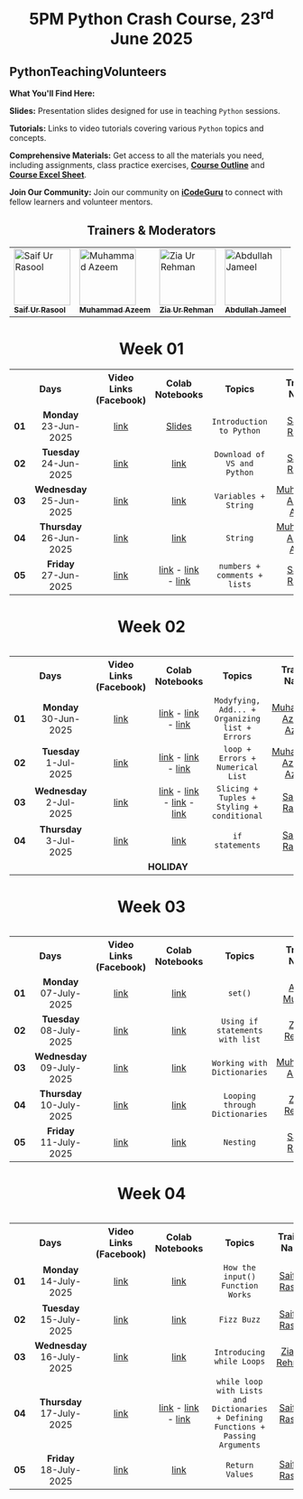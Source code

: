 <div align= 'center'>
<h1> 5PM Python Crash Course, 23<sup>rd</sup> June 2025 </h1>
</div>

## PythonTeachingVolunteers

 **What You'll Find Here:**

**Slides:** Presentation slides designed for use in teaching <code>Python</code> sessions.

**Tutorials:** Links to video tutorials covering various <code>Python</code> topics and concepts.

**Comprehensive Materials:** Get access to all the materials you need, including assignments, class practice exercises, **[Course Outline](https://docs.google.com/document/d/1C14SaQ1mW_KqTC4C_K64R27BrMwt_l7b66oMWoKEEmM/edit?usp=sharing)** and **[Course Excel Sheet](https://docs.google.com/spreadsheets/d/1Mv2Wjwr-LaH55ky8pvd0A3S5Q7YOmKL46itzfusSKsI/edit?usp=sharing)**.

**Join Our Community:** Join our community on **[iCodeGuru](www.icode.guru/join)** to connect with fellow learners and volunteer mentors.

<div align="center">

  <h2>Trainers &amp; Moderators</h2>

  <table>
    <tr>
      <td>
        <a href="https://github.com/SaifRasool92">
          <img src="https://avatars.githubusercontent.com/u/170190067?v=4" width="100" alt="Saif Ur Rasool"/><br>
          <sub><b>Saif Ur Rasool</b></sub>
        </a>
      </td>
      <td>
        <a href="https://github.com/MUHAMMAD-AZEEM-AZAM">
          <img src="https://avatars.githubusercontent.com/u/120501480?v=4" width="100" alt="Muhammad Azeem"/><br>
          <sub><b>Muhammad Azeem</b></sub>
        </a>
      </td>
      <td>
        <a href="https://github.com/Meharzain2010">
          <img src="https://avatars.githubusercontent.com/u/194600882?s=400" width="100" alt="Zia Ur Rehman"/><br>
          <sub><b>Zia Ur Rehman</b></sub>
        </a>
      </td>
      <td>
        <a href="https://github.com/abdullahxyz85">
          <img src="https://avatars.githubusercontent.com/u/181183976?v=4" width="100" alt="Abdullah Jameel"/><br>
          <sub><b>Abdullah Jameel</b></sub>
        </a>
      </td>
    </tr>
  </table>

</div>

<div align='center'>
  
# Week 01
<table>
    <tbody>
     <tr>
      <th colspan="2">Days</th>
      <th>Video Links (Facebook)</br></th>
      <th>Colab Notebooks</th>
     <th>Topics</th>
   <td align="center"><b>Trainer Name</b></td>
     </tr>  
        <tr>
             <td align="center"><b>01</td>
    <td align="center"><b>Monday</b></br>23-Jun-2025</td>
    <td align="center"><a href="https://www.facebook.com/share/v/19JACLy2WH/">link</br></td>
    <td align="center" ><a href="https://docs.google.com/presentation/d/1xaOiN0uh_nrcy2RzyNBjrgFbjxhodogu2RWvIhZA7EY/edit?usp=sharing">Slides</td>
        <td align="center"><code>Introduction to Python</code></td>
      <td align="center"><a href="https://www.linkedin.com/in/saif-ur-rasool/">Saif Ur Rasool</td>
  </tr>
           <tr>
                <td align="center"><b>02</td>
    <td align="center"><b>Tuesday</b></br>24-Jun-2025</td>
    <td align="center"><a href="https://www.facebook.com/share/v/1AhSpJbSmj/">link</td>
    <td align="center">
  <a href="https://colab.research.google.com/drive/1GEbALgFEIjf6NBW-b6-oc4ajanXuy194?usp=sharing">link</a>
</td>
        <td align="center"><code>Download of VS and Python</code></td>
      <td align="center"><a href="https://www.linkedin.com/in/saif-ur-rasool/">Saif Ur Rasool</td>
  <tr>
       <td align="center"><b>03</td>
    <td align="center"><b>Wednesday</b></br>25-Jun-2025</td>
    <td align="center"><a href="https://www.facebook.com/share/v/1ZXD4qdxgu/">link</td>
   <td align="center">
  <a href="https://colab.research.google.com/drive/1aPHvFxBCuDlqhmPfwQi_o67FZih9ZRCj?usp=sharing">link</a>
 
</td>
        <td align="center"><code>Variables + String</code></td>
      <td align="center"><a href="https://www.linkedin.com/in/muhammad-azeem-azam-9a2663215/">Muhammad Azeem Azam</td>
  </tr>
        <tr>
             <td align="center"><b>04</td>
    <td align="center"><b>Thursday</b></br>26-Jun-2025</td>
    <td align="center"><a href="https://fb.watch/At1VMZOlpF/">link</td>
    <td align="center"><a href="https://colab.research.google.com/drive/1BxQGe6Fh-n6-r_XBPvKKHWecnmwnmqwt?usp=sharing">link</td>
        <td align="center"><code>String</code></td>
      <td align="center"><a href="https://www.linkedin.com/in/muhammad-azeem-azam-9a2663215/">Muhammad Azeem Azam</td>
  </tr>
        <tr>
             <td align="center"><b>05</td>
    <td align="center"><b>Friday</b></br>27-Jun-2025</td>
    <td align="center"><a href="https://www.facebook.com/share/v/195fQkm732/">link</td>
    <td align="center">
  <a href="https://colab.research.google.com/drive/1r_W7HsZJWQSbOg--JJQDSCR8P0J-Eqh3?usp=sharing">link</a> -
  <a href="https://colab.research.google.com/drive/1sdgFTlrxVIBasQkcqLpXBvSG5FNZ96BE?usp=sharing">link</a> -
  <a href="https://colab.research.google.com/drive/1QYRLmDP8BO8eg441O85cV7cFQUNz8gI4?usp=sharing">link</a>
</td>
        <td align="center"><code>numbers + comments + lists</code></td>
      <td align="center"><a href="https://www.linkedin.com/in/saif-ur-rasool/">Saif Ur Rasool</td>
  </tr>
</tbody>
<table>
    
# Week 02
<table>
    <tbody>
     <tr>
      <th colspan="2">Days</th>
      <th>Video Links (Facebook)</br></th>
      <th>Colab Notebooks</th>
     <th>Topics</th>
   <td align="center"><b>Trainer Name</b></td>
     </tr>  
        <tr>
    <td align="center"><b>01</td>
    <td align="center"><b>Monday</b></br>30-Jun-2025</td>
    <td align="center" ><a href="https://www.facebook.com/share/v/16WTDZk7EA/">link</td>
            <td align="center">
  <a href="https://colab.research.google.com/drive/1yJdC4KYQ-sMkaHxImlbCHaaT_Thm6OCH?usp=sharing">link</a> -
  <a href="https://colab.research.google.com/drive/1GKiTJMaEVnaJW6vgVLVeb0AekxPICOk8?usp=sharing">link</a> -
  <a href="https://colab.research.google.com/drive/11mJWwq8PgvBwlZJtsSbmYaho5Zc1bFBc?usp=sharing">link</a>
        <td align="center"><code>Modyfying, Add... + Organizing list + Errors</code></td>
      <td align="center"><a href="https://www.linkedin.com/in/muhammad-azeem-azam-9a2663215/">Muhammad Azeem Azam</td>
  </tr>
          <tr>
    <td align="center"><b>02</td>
    <td align="center"><b>Tuesday</b></br>1-Jul-2025</td>
    <td align="center" ><a href="https://www.facebook.com/share/v/16V2pP5cdX/">link</td>
            <td align="center">
  <a href="https://colab.research.google.com/drive/1ZBK-yiduN8pf2b_2RxEKkCETdXl4Pc3Q?usp=sharing">link</a> -
  <a href="https://colab.research.google.com/drive/1jHw0lZlDtVkmuQe_f-DDiYNUykH4xdBR?usp=sharing">link</a> -
  <a href="https://colab.research.google.com/drive/1LEBavDQ26STWi7MEdPa3ddvTbzp-p0oq?usp=sharing">link</a>
        <td align="center"><code>loop + Errors + Numerical List</code></td>
      <td align="center"><a href="https://www.linkedin.com/in/muhammad-azeem-azam-9a2663215/">Muhammad Azeem Azam</td>
  </tr>
  <tr>
    <td align="center"><b>03</td>
    <td align="center"><b>Wednesday</b></br>2-Jul-2025</td>
    <td align="center"><a href="https://www.facebook.com/share/v/1Byu34QYGo/">link</td>
         <td align="center">
  <a href="https://colab.research.google.com/drive/11H6iHK0SRIozTC_uKC88lcV-unQOMC4_?usp=drive_link">link</a> -
  <a href="https://colab.research.google.com/drive/1kHY9fcfp6vYFPhbiuM-mWU1BCuUBr4He?usp=drive_link">link</a> -
  <a href="https://colab.research.google.com/drive/1sAnYYBmmoY7dzGwm3fTwsTOdsJkQuqVk?usp=drive_link">link</a> -
  <a href="https://colab.research.google.com/drive/137cwOEcE5UhxJ0BmIEte8R8NfrvwPHMI?usp=drive_link">link</a>
    <td align="center"><code>Slicing + Tuples + Styling + conditional</code></td>
    <td align="center"><a href="https://www.linkedin.com/in/saif-ur-rasool/">Saif Ur Rasool</td>
  </tr>
    <tr>
    <td align="center"><b>04</td>
    <td align="center"><b>Thursday</b></br>3-Jul-2025</td>
    <td align="center"><a href="https://www.facebook.com/share/v/19JPkvGrBz/">link</td>
        <td align="center">
  <a href="https://colab.research.google.com/drive/1UX4C4DZm3PH5pzXial1junlK2ea9j4gK?usp=drive_link">link</a>
    <td align="center"><code>if statements</code></td>
    <td align="center"><a href="https://www.linkedin.com/in/saif-ur-rasool/">Saif Ur Rasool</td>
  </tr>
 <tr>
  <td align="center" colspan="6"><b>HOLIDAY</b></td>
</tr>

</tbody>
<table>


# Week 03
<table>
    <tbody>
     <tr>
      <th colspan="2">Days</th>
      <th>Video Links (Facebook)</br></th>
      <th>Colab Notebooks</th>
     <th>Topics</th>
   <td align="center"><b>Trainer Name</b></td>
     </tr>  
        <tr>
    <td align="center"><b>01</td>
    <td align="center"><b>Monday</b></br>07-July-2025</td>
    <td align="center"><a href="https://www.facebook.com/share/v/196Rjtftdv/">link</td>
             <td align="center">
  <a href="https://colab.research.google.com/drive/11GCPz69mc-0qJDZSHUSYS6Ji923virSG?usp=sharing">link</a>
        <td align="center"><code>set()</code></td>
      <td align="center"><a href="https://www.linkedin.com/in/aroob-mushtaq-32191b2b8/">Aroob Mushtaq</td>
  </tr>
  <tr>
    <td align="center"><b>02</td>
    <td align="center"><b>Tuesday</b></br>08-July-2025</td>
    <td align="center"><a href="https://www.facebook.com/share/v/1Ahe6kTxAs/">link</td>
             <td align="center">
  <a href="https://colab.research.google.com/drive/1r37tg_TAB-L837DNNjcrEnm5NB2ystUC?usp=sharing">link</a>
        <td align="center"><code>Using if statements with list</code></td>
      <td align="center"><a href="https://www.linkedin.com/in/zia-ur-rehman63/">Zia Ur Rehman</td>
  </tr>
    <tr>
    <td align="center"><b>03</td>
    <td align="center"><b>Wednesday</b></br>09-July-2025</td>
    <td align="center"><a href="https://www.facebook.com/share/v/1EQ6DqQcM2/">link</td>
             <td align="center">
  <a href="https://colab.research.google.com/drive/1dZB4Oy6HLHeSV8fQ3pLtGkILQNAClvlw?usp=sharing">link</a>
        <td align="center"><code>Working with Dictionaries</code></td>
      <td align="center"><a href="https://www.linkedin.com/in/muhammad-azeem-azam-9a2663215/">Muhammad Azeem</td>
  </tr>
  <tr>
    <td align="center"><b>04</td>
    <td align="center"><b>Thursday</b></br>10-July-2025</td>
    <td align="center"><a href="https://www.facebook.com/share/v/19An66cMYA/">link</td>
             <td align="center">
  <a href="https://colab.research.google.com/drive/1iP4Ap4MGocrfG9hrEJcMlZ4V3Ry8vNhN?usp=drive_link">link</a> 
        <td align="center"><code>Looping through Dictionaries</code></td>
      <td align="center"><a href="https://www.linkedin.com/in/zia-ur-rehman63/">Zia Ur Rehman</td>
  </tr>
  <tr>
    <td align="center"><b>05</td>
    <td align="center"><b>Friday</b></br>11-July-2025</td>
    <td align="center"><a href="https://www.facebook.com/share/v/1Nv4ofey1K/">link</td>
             <td align="center">
  <a href="https://colab.research.google.com/drive/1MaTX8IbJpmab28r3bnzCJnbIWA4TzAQh?usp=drive_link">link</a>
        <td align="center"><code>Nesting</code></td>
      <td align="center"><a href="https://www.linkedin.com/in/saif-ur-rasool/">Saif Ur Rasool</td>
  </tr>   
</tbody>
<table>

# Week 04
<table>
    <tbody>
     <tr>
      <th colspan="2">Days</th>
      <th>Video Links (Facebook)</br></th>
      <th>Colab Notebooks</th>
     <th>Topics</th>
   <td align="center"><b>Trainer Name</b></td>
     </tr>  
  <tr>
    <td align="center"><b>01</td>
    <td align="center"><b>Monday</b></br>14-July-2025</td>
    <td align="center"><a href="https://www.facebook.com/share/v/1YhMudXHoo/">link</td>
    <td align="center" ><a href="https://colab.research.google.com/drive/10owrFVS5117xG7PoYVFqoaHcD79p6Uxo?usp=drive_link"> link</td>
        <td align="center"><code>How the input() Function Works</code></td>
      <td align="center"><a href="https://www.linkedin.com/in/saif-ur-rasool/">Saif Ur Rasool</td>
  </tr> 
     <tr>
    <td align="center"><b>02</td>
    <td align="center"><b>Tuesday</b></br>15-July-2025</td>
    <td align="center"><a href="https://www.facebook.com/share/v/19j53kxrk7/">link</td>
    <td align="center" ><a href="https://colab.research.google.com/drive/1QaRhG974lFh-_gsn1Vo0hFuiG0RICs1i?usp=sharing">link</td>
        <td align="center"><code>Fizz Buzz</code></td>
      <td align="center"><a href="https://www.linkedin.com/in/saif-ur-rasool/">Saif Ur Rasool</td>
 <tr>
    <td align="center"><b>03</td>
    <td align="center"><b>Wednesday</b></br>16-July-2025</td>
    <td align="center"><a href="https://www.facebook.com/share/v/1Ay4ommG6a/">link</td>
    <td align="center" ><a href="https://colab.research.google.com/drive/1W7kx9pPzqreBSv0i8bgB8ovy5atB1UTs?usp=drive_link">link</td>
        <td align="center"><code>Introducing while Loops</code></td>
      <td align="center"><a href="https://www.linkedin.com/in/zia-ur-rehman63/">Zia Ur Rehman</td>
  </tr>
         <tr>
    <td align="center"><b>04</td>
    <td align="center"><b>Thursday</b></br>17-July-2025</td>
    <td align="center"><a href="https://www.facebook.com/share/v/1ANyHS518W/">link</td>
      <td align='center'>
  <a href="https://colab.research.google.com/drive/1CRt411fhWEBFqVuQMSI8LihDQEv7Bocl?usp=drive_link">link</a> -
  <a href="https://colab.research.google.com/drive/1AzaFHKrYQpebzFaCbRJWnZ-hdPz6myWo?usp=drive_link">link</a> -
  <a href="https://colab.research.google.com/drive/1jFF9Qn0MBdZxzo_7vSLUfuHKqPJktfb-?usp=drive_link">link</a>
        <td align="center"><code>while loop with Lists and Dictionaries + Defining Functions + Passing Arguments</code></td>
      <td align="center"><a href="https://www.linkedin.com/in/saif-ur-rasool/">Saif Ur Rasool</td>
  </tr>

  <tr>
    <td align="center"><b>05</td>
    <td align="center"><b>Friday</b></br>18-July-2025</td>
    <td align="center"><a href="https://www.facebook.com/share/v/1V1G8vCS2X/">link</td>
    <td align="center" ><a href="https://colab.research.google.com/drive/1dE3fyVuq6tE7We42fJqm1fyNvaq5qorD?usp=drive_link">link</td>
        <td align="center"><code>Return Values</code></td>
      <td align="center"><a href="https://www.linkedin.com/in/saif-ur-rasool/">Saif Ur Rasool</td>
    </tr>
    <!--      <tr>
    <td align="center" colspan="6">No Class</td>   
    </tr>
    </tbody>
    </tbody>
      </table>  
          
  <!--# Week 05
  
<table>
    <tbody>
     <tr>
      <th colspan="2">Days</th>
      <th>Video Links (Facebook)</br></th>
      <th>Materials</th>
     <th>Topics</th>
   <td align="center"><b>Trainer Name</b></td>
     </tr>  
<tr>
    <td align="center"><b>01</td>
    <td align="center"><b>Monday</b></br>15-July-2024</td>
    <td align="center"><a href="https://www.facebook.com/watch/live/?ref=watch_permalink&v=816439003923146">Sets</td>
    <td align="center" ><a href="https://colab.research.google.com/drive/1gGDTpa0XQ767Te9wG20y9Na0uysZIO1X#scrollTo=dSzGHHpqQL_j">Practice File</td>
        <td align="center">Sets</br>Create, Access items </br> Add & Remove </br> Union & Intersection Method</td>
      <td align="center"><a href="https://www.linkedin.com/in/aamnansari/">AaMna AnSari</td>
  </tr>
     <tr>
    <td align="center" colspan="6">Class off due to 9th Muharram Holiday</td>   
  </tr>
          <tr>
    <td align="center" colspan="6">Class off due to 10th Muharram Holiday</td>   
  </tr>
  <tr>
    <td align="center"><b>02</td>
    <td align="center"><b>Thursday</b></br>18-July-2024</td>
    <td align="center"><a href="https://web.facebook.com/watch/live/?ref=watch_permalink&v=1495253251379730">Sets</td>
    <td align="center" ><a href="https://colab.research.google.com/drive/1gGDTpa0XQ767Te9wG20y9Na0uysZIO1X#scrollTo=dSzGHHpqQL_j">Practice File</td>
        <td align="center">Methods of Sets</br>Practice Question</td>
      <td align="center"><a href="https://www.linkedin.com/in/aamnansari/">AaMna AnSari</td>
  </tr>
 <tr>
    <td align="center"><b>03</td>
    <td align="center"><b>Friday</b></br>19-July-2024</td>
    <td align="center"><a href="https://www.facebook.com/iCodeguru/videos/448707654656883">Dictionary</td>
    <td align="center" ><a href="https://colab.research.google.com/drive/1_pnpXVIF4QwIdF1GLVMJ4xBkJhyCOhIl#scrollTo=PD3WqKg-u3LX">Practice File</td>
        <td align="center">Dictionary </br> Create a Dictionary</br> Dictionary Length </br>Dictionary with multiple data types</td>
       <td align="center"><a href="https://www.linkedin.com/in/fatima-arshad-6ba52a184/">Fatima Arshad</td>
  </tr>
</tbody>
</tbody>
<table>

    
# Week 06
   
<table>
    <tbody>
     <tr>
      <th colspan="2">Days</th>
      <th>Video Links (Facebook)</br></th>
      <th>Materials</th>
     <th>Topics</th>
   <td align="center"><b>Trainer Name</b></td>
     </tr>  
        <tr>
    <td align="center"><b>01</td>
    <td align="center"><b>Monday</b></br>22-July-2024</td>
    <td align="center"><a href="https://www.facebook.com/iCodeguru/videos/858233869559210">Dictionary</td>
    <td align="center" ><a href="https://colab.research.google.com/drive/1_pnpXVIF4QwIdF1GLVMJ4xBkJhyCOhIl#scrollTo=PD3WqKg-u3LX">Practice File</td>
    <td align="center"> Accessing Elements </br> Duplicate Values </br> Add elements </br> Change Value in dictionary</td>
    <td align="center"><a href="https://www.linkedin.com/in/fatima-arshad-6ba52a184/">Fatima Arshad</td>
  </tr>  
    <tr>
    <td align="center" colspan="6">Class Off</td>   
  </tr>
        <tr>
    <td align="center"><b>02</td>
    <td align="center"><b>Wednesday</b></br>24-July-2024</td>
    <td align="center"><a href="https://www.facebook.com/iCodeguru/videos/1046021647171297">Dictionary</td>
    <td align="center" ><a href="https://colab.research.google.com/drive/1_pnpXVIF4QwIdF1GLVMJ4xBkJhyCOhIl#scrollTo=PD3WqKg-u3LX">Practice File</td>
    <td align="center"> Membership </br> for loop </br> nested dict </br></td>
    <td align="center"><a href="https://www.linkedin.com/in/fatima-arshad-6ba52a184/">Fatima Arshad</td>
  </tr>
        <tr>
        <td align="center"><b>03</td>
    <td align="center"><b>Thursday</b></br>26-July-2024</td>
    <td align="center"><a href="https://www.facebook.com/iCodeguru/videos/812519170645650">Dictionary</td>
    <td align="center" ><a href="https://colab.research.google.com/drive/1_pnpXVIF4QwIdF1GLVMJ4xBkJhyCOhIl#scrollTo=PD3WqKg-u3LX">Practice File</td>
    <td align="center"> Dict Methods </br> clear() </br> keys() </br> value() </br> items() </br> get()</br></td>
    <td align="center"><a href="https://www.linkedin.com/in/fatima-arshad-6ba52a184/">Fatima Arshad</td>
        </tr>
        <tr>
        <td align="center"><b>04</td>
    <td align="center"><b>Friday</b></br>27-July-2024</td>
    <td align="center"><a href="https://web.facebook.com/iCodeguru/videos/786737440199286/">Dictionary & Function </td>
    <td align="center" ><a href="https://colab.research.google.com/drive/1_pnpXVIF4QwIdF1GLVMJ4xBkJhyCOhIl#scrollTo=PD3WqKg-u3LX">Practice File</td>
    <td align="center"> Dict Methods & function </br></td>
    <td align="center"><a href="https://www.linkedin.com/in/fatima-arshad-6ba52a184/">Fatima Arshad</td>
        </tr>
</tbody>
<table>-->
</div>
